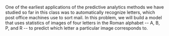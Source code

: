 One of the earliest applications of the predictive analytics methods we have studied so far in this class was to automatically recognize letters, which post office machines use to sort mail. In this problem, we will build a model that uses statistics of images of four letters in the Roman alphabet -- A, B, P, and R -- to predict which letter a particular image corresponds to.